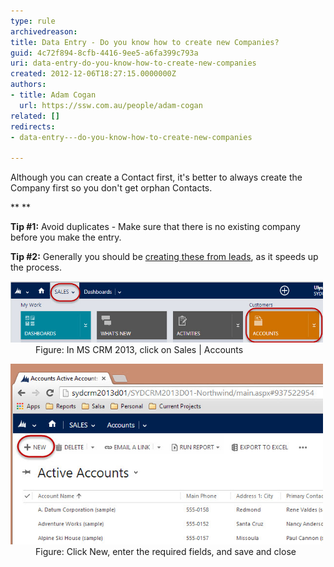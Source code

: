 ```yaml
---
type: rule
archivedreason: 
title: Data Entry - Do you know how to create new Companies?
guid: 4c72f894-8cfb-4416-9ee5-a6fa399c793a
uri: data-entry-do-you-know-how-to-create-new-companies
created: 2012-12-06T18:27:15.0000000Z
authors:
- title: Adam Cogan
  url: https://ssw.com.au/people/adam-cogan
related: []
redirects:
- data-entry---do-you-know-how-to-create-new-companies

---
```


Although you can create a Contact first, it's better to always create the Company first so you don't get orphan Contacts. 

 **
** 

 **Tip #1:** Avoid duplicates - Make sure that there is no existing company before you make the entry.

 **Tip #2:** Generally you should be [creating these from leads](/Pages/Leads-can-be-converted-to-Opportunities-Contacts-and-Accounts.aspx), as it speeds up the process.


<!--endintro-->
<dl class="goodImage">          <dt>
            <img src="Sales-Accounts.jpg" alt="Change CRM company Logo" style="width:500px;height:98px;">
          </dt>
          <dd>
            Figure: In MS CRM 2013, click on Sales | Accounts</dd>
        </dl><dl class="goodImage">          <dt>
            <img src="NewAccount.jpg" alt="Change CRM company Logo" style="width:500px;height:289px;">
          </dt>
          <dd>
            Figure: Click New, enter the required fields, and save and close</dd>
        </dl>
